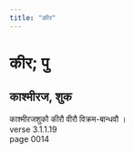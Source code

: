 ```yaml
---
title: "कीर"
---
```


# कीर; पु
## काश्मीरज, शुक
काश्मीरजशुकौ कीरौ वीरौ विक्रम-बान्धवौ ।<br />verse 3.1.1.19<br />page 0014

